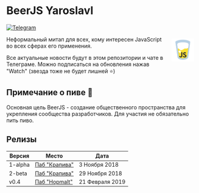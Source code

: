 # BeerJS Yaroslavl

[![Telegram](https://img.shields.io/badge/telegram-join%20chat-blue.svg?style=flat)](https://t.me/joinchat/DXKBt1AhrlBHm1V-0ecOzg)

<img src="https://github.com/beerjs/recife/blob/master/docs/img/icon-beerjs.png" align="right" hspace="10" vspace="6" width="12%">

Неформальный митап для всех, кому интересен JavaScript во всех сферах его применения.

Все актуальные новости будут в этом репозитории и чате в Телеграме. Можно подписаться на обновления нажав "Watch" (звезда тоже не будет лишней :star:)

## Примечание о пиве :beers:

Основная цель BeerJS - создание общественного пространства для укрепления сообщества разработчиков. Для участия не обязательно пить пиво.

## Релизы

Версия | Место  | Дата
-|-|-
1-alpha | [Паб "Крапива"](https://github.com/beerjs/yaroslavl/issues/2) | 3 Ноября 2018
2-beta | [Паб "Крапива"](https://github.com/beerjs/yaroslavl/issues/3) | 29 Ноября 2018
v0.4 | [Паб "Hopmalt"](https://github.com/beerjs/yaroslavl/issues/4) | 21 Февраля 2019
